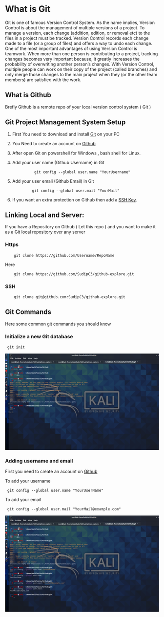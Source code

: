 # What is Git
Git is one of famous Version Control System.
As the name implies, Version Control is about the management
of multiple versions of a project. To manage a version,
each change (addition, edition, or removal etc) to the files in
a project must be tracked. Version Control records each change
made to a file (or a group of files) and offers a way to undo
each change.
One of the most important advantages of using Version Control is teamwork.
When more than one person is contributing to a project, tracking changes
becomes very important because, it greatly increases the probability
of overwriting another person’s changes.
With Version Control, multiple people can work on their copy of
the project (called branches) and only merge those changes to the
main project when they (or the other team members) are satisfied with the work.
## What is Github
Brefly Github is a remote repo of your local version control
system ( Git )
## Git Project Management System Setup
  1. First You need to download and install [Git]() on your PC
  2. You Need to create an account on [Github](https://github.com)
  3. After open Git on powershell for Windows , bash shell for
    Linux.
  4. Add your user name (Github Username) in Git


         
                   git config --global user.name "YourUsername"

  5. Add your user emali (Github Email) in Git


                  git config --global user.mail "YourMail"


  6. If you want an extra protection on Github 
     then add a [SSH Key](ssh-key.md).
## Linking Local and Server:
If you have a Repository on Github ( Let this repo )
and you want to make it as a Git local repository
over any server
### Https

        git clone https://github.com/Username/RepoName
Here

        git clone https://github.com/SudipC3/github-explore.git
### SSH 
       
        git clone git@github.com:SudipC3/github-explore.git


       
## Git Commands
Here some common git commands you should know
### Initialize a new Git database

     git init

![](img/git1.png)
  
### Adding username and email
First you need to create an account on
[Github](https://github.com)

To add your username 

     git config --global user.name "YourUserName"

To add your email

     git config --global user.mail "YourMail@example.com"

![](img/git2.png)

